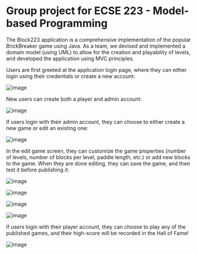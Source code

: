 # Group project for ECSE 223 - Model-based Programming

The Block223 application is a comprehensive implementation of the popular BrickBreaker game using Java. As a team, we devised and implemented a domain model (using UML) to allow for the creation and playability of levels, and developed the application using MVC principles.

Users are first greeted at the application login page, where they can either login using their credentials or create a new account:

![image](https://user-images.githubusercontent.com/43659916/78211525-38be0c80-747b-11ea-8d1d-a67c1d14da1e.png)

New users can create both a player and admin account:

![image](https://user-images.githubusercontent.com/43659916/78211652-94889580-747b-11ea-8d4d-0cf1c6393d63.png)

If users login with their admin account, they can choose to either create a new game or edit an existing one:

![image](https://user-images.githubusercontent.com/43659916/78211794-02cd5800-747c-11ea-9e15-14dfa5d5c939.png)

In the edit game screen, they can customize the game properties (number of levels, number of blocks per level, paddle length, etc.) or add new blocks to the game. When they are done editing, they can save the game, and then test it before publishing it:

![image](https://user-images.githubusercontent.com/43659916/78211777-f648ff80-747b-11ea-9b15-0b1c554587f7.png)

![image](https://user-images.githubusercontent.com/43659916/78211823-124ca100-747c-11ea-8ca1-fa6ebcaecb24.png)

![image](https://user-images.githubusercontent.com/43659916/78211871-314b3300-747c-11ea-86eb-18802ef41446.png)

![image](https://user-images.githubusercontent.com/43659916/78211880-3e682200-747c-11ea-8029-08760b42cad2.png)

If users login with their player account, they can choose to play any of the published games, and their high-score will be recorded in the Hall of Fame!

![image](https://user-images.githubusercontent.com/43659916/78212292-470d2800-747d-11ea-9308-1055a51b725e.png)
